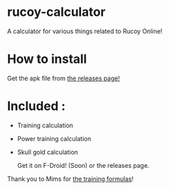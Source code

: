 # rucoy-calculator
A calculator for various things related to Rucoy Online!

# How to install
Get the apk file from [the releases page!](https://github.com/helloyanis/rucoy-calculator/releases/latest)

# Included :
- Training calculation
- Power training calculation
- Skull gold calculation

  Get it on F-Droid! (Soon) or the releases page.

Thank you to Mims for [the training formulas](https://github.com/Mimsqueeze/Mims-Rucoy-Calculator)!